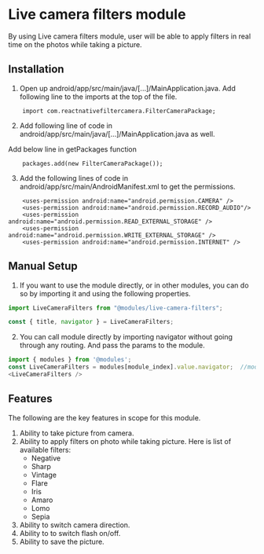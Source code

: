 # Live camera filters module

By using Live camera filters module, user will be able to apply filters in real time on the photos while taking a picture.

## Installation

1. Open up android/app/src/main/java/[...]/MainApplication.java. Add following line to the imports at the top of the file.

```
    import com.reactnativefiltercamera.FilterCameraPackage;
``` 
2. Add following line of code in android/app/src/main/java/[...]/MainApplication.java as well.

Add below line in getPackages function

```
    packages.add(new FilterCameraPackage());
```
3. Add the following lines of code in android/app/src/main/AndroidManifest.xml to get the permissions.

```
    <uses-permission android:name="android.permission.CAMERA" />
    <uses-permission android:name="android.permission.RECORD_AUDIO"/>
    <uses-permission android:name="android.permission.READ_EXTERNAL_STORAGE" />
    <uses-permission android:name="android.permission.WRITE_EXTERNAL_STORAGE" />
    <uses-permission android:name="android.permission.INTERNET" />
```

## Manual Setup

1. If you want to use the module directly, or in other modules, you can do so by importing it and using the following properties.

```javascript
import LiveCameraFilters from "@modules/live-camera-filters";

const { title, navigator } = LiveCameraFilters;
```

2. You can call module directly by importing navigator without going through any routing. And pass the params to the module.

```javascript
import { modules } from '@modules';
const LiveCameraFilters = modules[module_index].value.navigator;  //module_index : position of the module in modules folder
<LiveCameraFilters />
```
## Features
The following are the key features in scope for this module.

1. Ability to take picture from camera.
2. Ability to apply filters on photo while taking picture. Here is list of available filters:
   * Negative
   * Sharp
   * Vintage
   * Flare
   * Iris
   * Amaro
   * Lomo
   * Sepia
3. Ability to switch camera direction.
4. Ability to to switch flash on/off.
5. Ability to save the picture.
